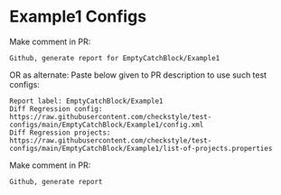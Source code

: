 # Example1 Configs
Make comment in PR:
```
Github, generate report for EmptyCatchBlock/Example1
```
OR as alternate:
Paste below given to PR description to use such test configs:
```
Report label: EmptyCatchBlock/Example1
Diff Regression config: https://raw.githubusercontent.com/checkstyle/test-configs/main/EmptyCatchBlock/Example1/config.xml
Diff Regression projects: https://raw.githubusercontent.com/checkstyle/test-configs/main/EmptyCatchBlock/Example1/list-of-projects.properties
```
Make comment in PR:
```
Github, generate report
```
